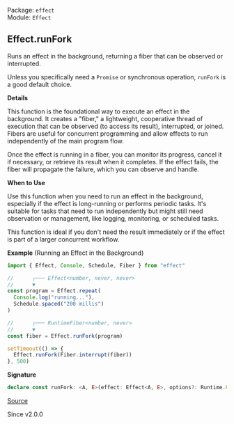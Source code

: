 Package: `effect`<br />
Module: `Effect`<br />

## Effect.runFork

Runs an effect in the background, returning a fiber that can be observed or
interrupted.

Unless you specifically need a `Promise` or synchronous operation, `runFork`
is a good default choice.

**Details**

This function is the foundational way to execute an effect in the background.
It creates a "fiber," a lightweight, cooperative thread of execution that can
be observed (to access its result), interrupted, or joined. Fibers are useful
for concurrent programming and allow effects to run independently of the main
program flow.

Once the effect is running in a fiber, you can monitor its progress, cancel
it if necessary, or retrieve its result when it completes. If the effect
fails, the fiber will propagate the failure, which you can observe and
handle.

**When to Use**

Use this function when you need to run an effect in the background,
especially if the effect is long-running or performs periodic tasks. It's
suitable for tasks that need to run independently but might still need
observation or management, like logging, monitoring, or scheduled tasks.

This function is ideal if you don't need the result immediately or if the
effect is part of a larger concurrent workflow.

**Example** (Running an Effect in the Background)

```ts
import { Effect, Console, Schedule, Fiber } from "effect"

//      ┌─── Effect<number, never, never>
//      ▼
const program = Effect.repeat(
  Console.log("running..."),
  Schedule.spaced("200 millis")
)

//      ┌─── RuntimeFiber<number, never>
//      ▼
const fiber = Effect.runFork(program)

setTimeout(() => {
  Effect.runFork(Fiber.interrupt(fiber))
}, 500)
```

**Signature**

```ts
declare const runFork: <A, E>(effect: Effect<A, E>, options?: Runtime.RunForkOptions) => Fiber.RuntimeFiber<A, E>
```

[Source](https://github.com/Effect-TS/effect/tree/main/packages/effect/src/Effect.ts#L12002)

Since v2.0.0